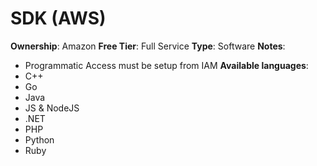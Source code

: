 # SDK (AWS)
**Ownership**: Amazon
**Free Tier**: Full Service
**Type**: Software
**Notes**: 
- Programmatic Access must be setup from IAM
**Available languages**: 
- C++
-  Go
-  Java
-  JS & NodeJS
-  .NET
-  PHP
-  Python
-  Ruby
